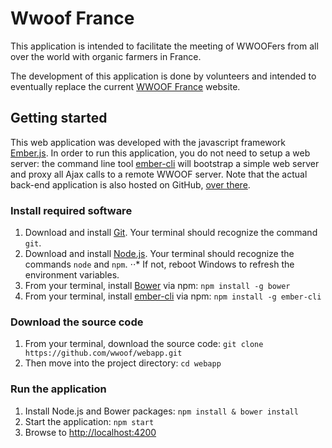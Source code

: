 # Wwoof France

This application is intended to facilitate the meeting of WWOOFers from all over the world with organic farmers in France.

The development of this application is done by volunteers and intended to eventually replace the current [WWOOF France](http://www.wwoof.fr) website.

## Getting started

This web application was developed with the javascript framework [Ember.js](http://emberjs.com/).
In order to run this application, you do not need to setup a web server: the command line tool 
[ember-cli](http://www.ember-cli.com) will bootstrap a simple web server and proxy all Ajax calls to a remote WWOOF server.
Note that the actual back-end application is also hosted on GitHub, [over there](https://github.com/wwoof/server).

### Install required software

1. Download and install [Git](http://git-scm.com/). Your terminal should recognize the command `git`.
2. Download and install [Node.js](http://nodejs.org). Your terminal should recognize the commands `node` and `npm`. 
⋅⋅* If not, reboot Windows to refresh the environment variables.
3. From your terminal, install [Bower](http://bower.io) via npm: `npm install -g bower`
4. From your terminal, install [ember-cli](http://www.ember-cli.com) via npm: `npm install -g ember-cli`

### Download the source code

1. From your terminal, download the source code: `git clone https://github.com/wwoof/webapp.git`
2. Then move into the project directory: `cd webapp`

### Run the application

1. Install Node.js and Bower packages: `npm install & bower install`
2. Start the application: `npm start`
3. Browse to [http://localhost:4200](http://localhost:4200)